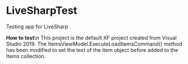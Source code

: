 # LiveSharpTest
Testing app for LiveSharp

**How to test**\n
This project is the default XF project created from Visual Studio 2019. The ItemsViewModel.ExecuteLoadItemsCommand() method has been modified to set the text of the item object before added to the Items collection.
